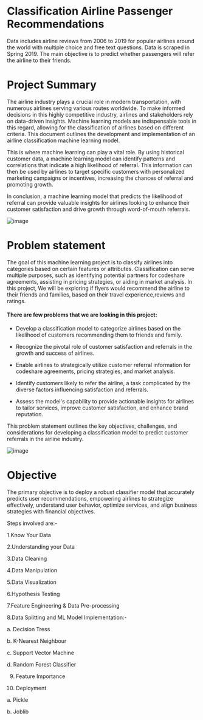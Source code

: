 # Classification Airline Passenger Recommendations
Data includes airline reviews from 2006 to 2019 for popular airlines around the world with multiple choice and free text questions. Data is scraped in Spring 2019. The main objective is to predict whether passengers will refer the airline to their friends.


# Project Summary
The airline industry plays a crucial role in modern transportation, with numerous airlines serving various routes worldwide. To make informed decisions in this highly competitive industry, airlines and stakeholders rely on data-driven insights. Machine learning models are indispensable tools in this regard, allowing for the classification of airlines based on different criteria. This document outlines the development and implementation of an airline classification machine learning model.


This is where machine learning can play a vital role. By using historical customer data, a machine learning model can identify patterns and correlations that indicate a high likelihood of referral. This information can then be used by airlines to target specific customers with personalized marketing campaigns or incentives, increasing the chances of referral and promoting growth.


In conclusion, a machine learning model that predicts the likelihood of referral can provide valuable insights for airlines looking to enhance their customer satisfaction and drive growth through word-of-mouth referrals.


![image](https://media.giphy.com/media/cMKiyssfSf1laPo1wK/giphy.gif?cid=790b7611ca6xqf9orc8azbl9swmby2h6t0wdek0znt6g8lje&ep=v1_gifs_search&rid=giphy.gif&ct=g)


# Problem statement
The goal of this machine learning project is to classify airlines into categories based on certain features or attributes. Classification can serve multiple purposes, such as identifying potential partners for codeshare agreements, assisting in pricing strategies, or aiding in market analysis. In this project, We will be exploring if flyers would recommend the airline to their friends and families, based on their travel experience,reviews and ratings.

#### There are few problems that we are looking in this project:

* Develop a classification model to categorize airlines based on the likelihood of customers recommending them to friends and family.

* Recognize the pivotal role of customer satisfaction and referrals in the growth and success of airlines.

* Enable airlines to strategically utilize customer referral information for codeshare agreements, pricing strategies, and market analysis.

* Identify customers likely to refer the airline, a task complicated by the diverse factors influencing satisfaction and referrals.

* Assess the model's capability to provide actionable insights for airlines to tailor services, improve customer satisfaction, and enhance brand reputation.


This problem statement outlines the key objectives, challenges, and considerations for developing a classification model to predict customer referrals in the airline industry.

![image](https://media.giphy.com/media/3ohc1fLZXOyhE4LOKc/giphy.gif?cid=790b76111m6jkxiorvqwjv0dmol4yn9pg3f8b0g0h0etfwz7&ep=v1_gifs_search&rid=giphy.gif&ct=g)

# Objective

The primary objective is to deploy a robust classifier model that accurately predicts user recommendations, empowering airlines to strategize effectively, understand user behavior, optimize services, and align business strategies with financial objectives.

Steps involved are:-

1.Know Your Data

2.Understanding your Data

3.Data Cleaning

4.Data Manipulation

5.Data Visualization

6.Hypothesis Testing

7.Feature Engineering & Data Pre-processing

8.Data Splitting and ML Model Implementation:-

a. Decision Tress

b. K-Nearest Neighbour

c. Support Vector Machine

d. Random Forest Classifier

9. Feature Importance

10. Deployment

a. Pickle

b. Joblib
